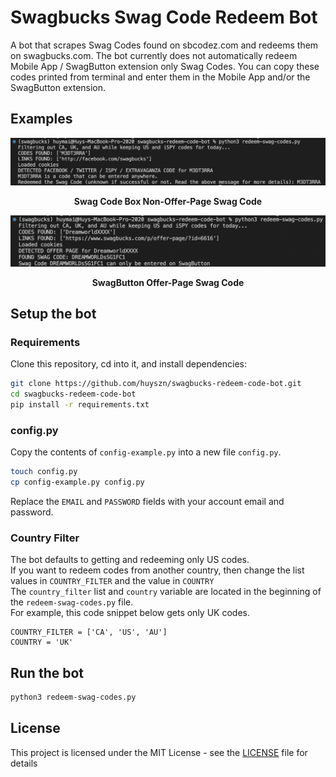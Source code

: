 # Swagbucks Swag Code Redeem Bot

A bot that scrapes Swag Codes found on sbcodez.com and redeems them on swagbucks.com. The bot currently does not automatically redeem Mobile App / SwagButton extension only Swag Codes. You can copy these codes printed from terminal and enter them in the Mobile App and/or the SwagButton extension.

## Examples

![Console output Swag Code Box](images/Console%20-%20Swag%20Code%20Box.png)

<p align="center">
  <b>Swag Code Box Non-Offer-Page Swag Code</b>
</p>


![Console output SwagButton](images/Console%20-%20SwagButton.png)

<p align="center">
  <b>SwagButton Offer-Page Swag Code</b>
</p>

## Setup the bot

### Requirements

Clone this repository, cd into it, and install dependencies:
```sh
git clone https://github.com/huyszn/swagbucks-redeem-code-bot.git
cd swagbucks-redeem-code-bot
pip install -r requirements.txt
```

### config.py

Copy the contents of `config-example.py` into a new file `config.py`.
```sh
touch config.py
cp config-example.py config.py
```

Replace the `EMAIL` and `PASSWORD` fields with your account email and password.

### Country Filter
The bot defaults to getting and redeeming only US codes.\
If you want to redeem codes from another country, then change the list values in `COUNTRY_FILTER` and the value in `COUNTRY`\
The `country_filter` list and `country` variable are located in the beginning of the `redeem-swag-codes.py` file.\
For example, this code snippet below gets only UK codes.
```
COUNTRY_FILTER = ['CA', 'US', 'AU']
COUNTRY = 'UK'
```


## Run the bot

```sh
python3 redeem-swag-codes.py
```

## License

This project is licensed under the MIT License - see the [LICENSE](LICENSE) file for details